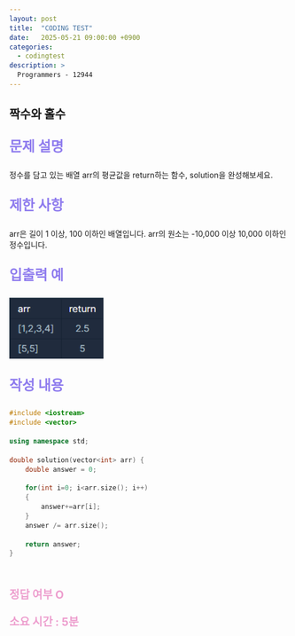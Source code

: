 ```yaml
---
layout: post
title:  "CODING TEST"
date:   2025-05-21 09:00:00 +0900
categories:
  - codingtest
description: >
  Programmers - 12944
---
```

## 짝수와 홀수

<p style = "color:#8f7cee; font-size:25px; font-weight:bold">
문제 설명
</p>
정수를 담고 있는 배열 arr의 평균값을 return하는 함수, solution을 완성해보세요.

<br/>

<p style = "color:#8f7cee; font-size:25px; font-weight:bold">
제한 사항
</p>
arr은 길이 1 이상, 100 이하인 배열입니다.
arr의 원소는 -10,000 이상 10,000 이하인 정수입니다.

<br/>

<p style = "color:#8f7cee; font-size:25px; font-weight:bold">
입출력 예
</p>

<img src = "../../assets/img/codingtest/12944.png" width = "170" height = "110">

<br/>

<p style = "color:#8f7cee; font-size:25px; font-weight:bold">
작성 내용
</p>

```C++
#include <iostream>
#include <vector>

using namespace std;

double solution(vector<int> arr) {
    double answer = 0;
    
    for(int i=0; i<arr.size(); i++)
    {
        answer+=arr[i];
    }
    answer /= arr.size();
    
    return answer;
}
```

<br/>

<p style = "color:#ed9ece; font-size:20px; font-weight:bold">
정답 여부 O
</p>

<p style = "color:#ed9ece; font-size:20px; font-weight:bold">
소요 시간 : 5분
</p>
